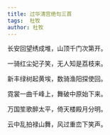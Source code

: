 ```yaml
---
title: 过华清宫绝句三首 
tags:  杜牧
author: 杜牧
---
```


长安回望绣成堆，山顶千门次第开。

一骑红尘妃子笑，无人知是荔枝来。

新丰绿树起黄埃，数骑渔阳探使回。

霓裳一曲千峰上，舞破中原始下来。

万国笙歌醉太平，倚天楼殿月分明。

云中乱拍禄山舞，风过重峦下笑声。
